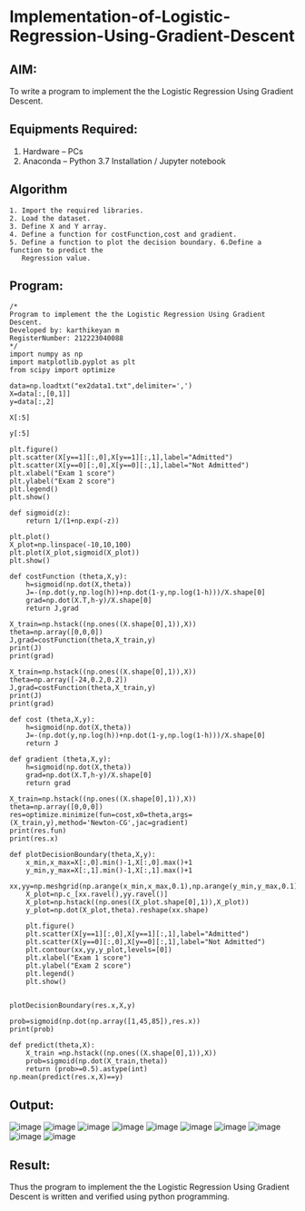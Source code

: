 # Implementation-of-Logistic-Regression-Using-Gradient-Descent

## AIM:
To write a program to implement the the Logistic Regression Using Gradient Descent.

## Equipments Required:
1. Hardware – PCs
2. Anaconda – Python 3.7 Installation / Jupyter notebook

## Algorithm
```
1. Import the required libraries.
2. Load the dataset.
3. Define X and Y array.
4. Define a function for costFunction,cost and gradient.
5. Define a function to plot the decision boundary. 6.Define a function to predict the 
   Regression value.
```
## Program:
```
/*
Program to implement the the Logistic Regression Using Gradient Descent.
Developed by: karthikeyan m
RegisterNumber: 212223040088
*/
import numpy as np
import matplotlib.pyplot as plt
from scipy import optimize

data=np.loadtxt("ex2data1.txt",delimiter=',')
X=data[:,[0,1]]
y=data[:,2]

X[:5]

y[:5]

plt.figure()
plt.scatter(X[y==1][:,0],X[y==1][:,1],label="Admitted")
plt.scatter(X[y==0][:,0],X[y==0][:,1],label="Not Admitted")
plt.xlabel("Exam 1 score")
plt.ylabel("Exam 2 score")
plt.legend()
plt.show()

def sigmoid(z):
    return 1/(1+np.exp(-z))

plt.plot()
X_plot=np.linspace(-10,10,100)
plt.plot(X_plot,sigmoid(X_plot))
plt.show()

def costFunction (theta,X,y):
    h=sigmoid(np.dot(X,theta))
    J=-(np.dot(y,np.log(h))+np.dot(1-y,np.log(1-h)))/X.shape[0]
    grad=np.dot(X.T,h-y)/X.shape[0]
    return J,grad

X_train=np.hstack((np.ones((X.shape[0],1)),X))
theta=np.array([0,0,0])
J,grad=costFunction(theta,X_train,y)
print(J)
print(grad)

X_train=np.hstack((np.ones((X.shape[0],1)),X))
theta=np.array([-24,0.2,0.2])
J,grad=costFunction(theta,X_train,y)
print(J)
print(grad)

def cost (theta,X,y):
    h=sigmoid(np.dot(X,theta))
    J=-(np.dot(y,np.log(h))+np.dot(1-y,np.log(1-h)))/X.shape[0]
    return J

def gradient (theta,X,y):
    h=sigmoid(np.dot(X,theta))
    grad=np.dot(X.T,h-y)/X.shape[0]
    return grad

X_train=np.hstack((np.ones((X.shape[0],1)),X))
theta=np.array([0,0,0])
res=optimize.minimize(fun=cost,x0=theta,args=(X_train,y),method='Newton-CG',jac=gradient)
print(res.fun)
print(res.x)

def plotDecisionBoundary(theta,X,y):
    x_min,x_max=X[:,0].min()-1,X[:,0].max()+1
    y_min,y_max=X[:,1].min()-1,X[:,1].max()+1
    xx,yy=np.meshgrid(np.arange(x_min,x_max,0.1),np.arange(y_min,y_max,0.1))
    X_plot=np.c_[xx.ravel(),yy.ravel()]
    X_plot=np.hstack((np.ones((X_plot.shape[0],1)),X_plot))
    y_plot=np.dot(X_plot,theta).reshape(xx.shape)
    
    plt.figure()
    plt.scatter(X[y==1][:,0],X[y==1][:,1],label="Admitted")
    plt.scatter(X[y==0][:,0],X[y==0][:,1],label="Not Admitted")
    plt.contour(xx,yy,y_plot,levels=[0])
    plt.xlabel("Exam 1 score")
    plt.ylabel("Exam 2 score")
    plt.legend()
    plt.show()


plotDecisionBoundary(res.x,X,y)

prob=sigmoid(np.dot(np.array([1,45,85]),res.x))
print(prob)

def predict(theta,X):
    X_train =np.hstack((np.ones((X.shape[0],1)),X))
    prob=sigmoid(np.dot(X_train,theta))
    return (prob>=0.5).astype(int)
np.mean(predict(res.x,X)==y)
```

## Output:
![image](https://github.com/Rahulv2005/-Implementation-of-Logistic-Regression-Using-Gradient-Descent/assets/152600335/89d5958a-fe3c-4625-822a-113646f95e66)
![image](https://github.com/Rahulv2005/-Implementation-of-Logistic-Regression-Using-Gradient-Descent/assets/152600335/c8516a0d-45e3-45a6-9bc7-a34c367fbb28)
![image](https://github.com/Rahulv2005/-Implementation-of-Logistic-Regression-Using-Gradient-Descent/assets/152600335/ea06c206-13d6-4d88-814a-ba2510687bfd)
![image](https://github.com/Rahulv2005/-Implementation-of-Logistic-Regression-Using-Gradient-Descent/assets/152600335/3b4886b6-6700-4a0c-8b7c-8228c3788a7d)
![image](https://github.com/Rahulv2005/-Implementation-of-Logistic-Regression-Using-Gradient-Descent/assets/152600335/291f254b-5238-4d1c-9f7a-8fdce029e3b0)
![image](https://github.com/Rahulv2005/-Implementation-of-Logistic-Regression-Using-Gradient-Descent/assets/152600335/8808f15c-bb61-44fa-ba5f-ff8cc8b2ae64)
![image](https://github.com/Rahulv2005/-Implementation-of-Logistic-Regression-Using-Gradient-Descent/assets/152600335/c6512723-3b63-4f6d-b8ff-1830279b3754)
![image](https://github.com/Rahulv2005/-Implementation-of-Logistic-Regression-Using-Gradient-Descent/assets/152600335/a3eb4154-7dd5-4edc-a634-29d56f9e4c18)
![image](https://github.com/Rahulv2005/-Implementation-of-Logistic-Regression-Using-Gradient-Descent/assets/152600335/77429d42-c607-40a9-a19e-e6ff99b8f3cd)
![image](https://github.com/Rahulv2005/-Implementation-of-Logistic-Regression-Using-Gradient-Descent/assets/152600335/6dc17a7f-5d2d-47f6-9abe-350093abece6)



## Result:
Thus the program to implement the the Logistic Regression Using Gradient Descent is written and verified using python programming.

